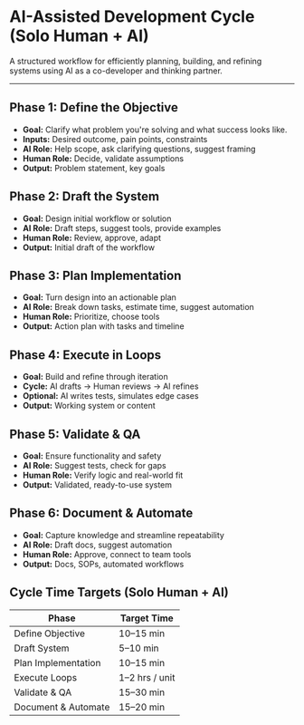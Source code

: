 # AI-Assisted Development Cycle (Solo Human + AI)

A structured workflow for efficiently planning, building, and refining systems using AI as a co-developer and thinking partner.

---

## Phase 1: Define the Objective
- **Goal:** Clarify what problem you're solving and what success looks like.
- **Inputs:** Desired outcome, pain points, constraints
- **AI Role:** Help scope, ask clarifying questions, suggest framing
- **Human Role:** Decide, validate assumptions
- **Output:** Problem statement, key goals

## Phase 2: Draft the System
- **Goal:** Design initial workflow or solution
- **AI Role:** Draft steps, suggest tools, provide examples
- **Human Role:** Review, approve, adapt
- **Output:** Initial draft of the workflow

## Phase 3: Plan Implementation
- **Goal:** Turn design into an actionable plan
- **AI Role:** Break down tasks, estimate time, suggest automation
- **Human Role:** Prioritize, choose tools
- **Output:** Action plan with tasks and timeline

## Phase 4: Execute in Loops
- **Goal:** Build and refine through iteration
- **Cycle:** AI drafts → Human reviews → AI refines
- **Optional:** AI writes tests, simulates edge cases
- **Output:** Working system or content

## Phase 5: Validate & QA
- **Goal:** Ensure functionality and safety
- **AI Role:** Suggest tests, check for gaps
- **Human Role:** Verify logic and real-world fit
- **Output:** Validated, ready-to-use system

## Phase 6: Document & Automate
- **Goal:** Capture knowledge and streamline repeatability
- **AI Role:** Draft docs, suggest automation
- **Human Role:** Approve, connect to team tools
- **Output:** Docs, SOPs, automated workflows

## Cycle Time Targets (Solo Human + AI)
| Phase                          | Target Time     |
|---------------------------------|------------------|
| Define Objective       | 10–15 min           |
| Draft System            | 5–10 min              |
| Plan Implementation   | 10–15 min        |
| Execute Loops        | 1–2 hrs / unit |
| Validate & QA        | 15–30 min        |
| Document & Automate  | 15–20 min        |
